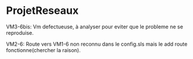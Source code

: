 # ProjetReseaux

VM3-6bis: Vm defectueuse, à analyser pour eviter que le probleme ne se reproduise.

VM2-6: Route vers VM1-6 non reconnu dans le config.sls mais le add route fonctionne(chercher la raison).
